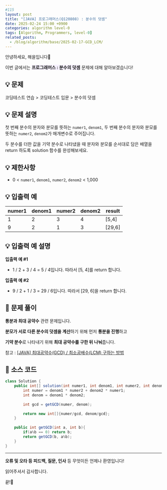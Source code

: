 ```yaml
---
#115
layout: post
title: "[JAVA] 프로그래머스(Q120808) : 분수의 덧셈"
date: 2025-02-24 15:00 +0900
categories: algorithm level-0
tags: [Algorithm, Programmers, level-0]
related_posts:
  - /blog/algorithm/base/2025-02-17-GCD_LCM/
---
```


안녕하세요, 해을입니다🦖

이번 글에서는 <span style="background-color:#f5f0ff">**프로그래머스 : 분수의 덧셈**</span> 문제에 대해 알아보겠습니다!

## 💡 문제

코딩테스트 연습 > 코딩테스트 입문 > 분수의 덧셈

## 💡 문제 설명

첫 번째 분수의 분자와 분모를 뜻하는 `numer1`, `denom1`, 두 번째 분수의 분자와 분모를 뜻하는 `numer2`, `denom2`가 매개변수로 주어집니다. 

두 분수를 더한 값을 기약 분수로 나타냈을 때 분자와 분모를 순서대로 담은 배열을 return 하도록 solution 함수를 완성해보세요.

## 💡 제한사항

* 0 < `numer1`, `denom1`, `numer2`, `denom2` < 1,000

## 💡 입출력 예

| numer1 | denom1 | numer2 | denom2 | result |
| ------ | ------ | ------ | ------ | ------ |
| 1      | 2      | 3      | 4      | [5,4]  |
| 9      | 2      | 1      | 3      | [29,6] |

## 💡 입출력 예 설명

**입출력 예 #1**

* 1 / 2 + 3 / 4 = 5 / 4입니다. 따라서 [5, 4]를 return 합니다.

**입출력 예 #2**

* 9 / 2 + 1 / 3 = 29 / 6입니다. 따라서 [29, 6]을 return 합니다.

## 🚩 문제 풀이

**통분과 최대 공약수** 관련 문제입니다.

**분모가 서로 다른 분수의 덧셈을 계산**하기 위해 먼저 **통분을 진행**하고

**기약 분수**로 나타내기 위해 **최대 공약수를 구한 뒤 나눠**줍니다.

참고 : [[JAVA] 최대공약수(GCD) / 최소공배수(LCM) 구하는 방법](https://haeeul.github.io/blog/algorithm/base/2025-02-17-%EC%B5%9C%EB%8C%80%EA%B3%B5%EC%95%BD%EC%88%98_%EC%B5%9C%EC%86%8C%EA%B3%B5%EB%B0%B0%EC%88%98_%EA%B5%AC%ED%95%98%EA%B8%B0/)

## 🚩 소스 코드

``` java
class Solution {
    public int[] solution(int numer1, int denom1, int numer2, int denom2) {
        int numer = denom1 * numer2 + denom2 * numer1;
        int denom = denom1 * denom2;
        
        int gcd = getGCD(numer, denom);
        
        return new int[]{numer/gcd, denom/gcd};
    }
    
    public int getGCD(int a, int b){
        if(a%b == 0) return b;
        return getGCD(b, a%b);
    }
}
```

---

**오류 및 오타 등 피드백, 질문, 인사** 등 무엇이든 언제나 환영입니다!

읽어주셔서 감사합니다.

끝!🦕